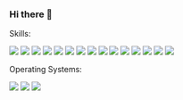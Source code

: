 ### Hi there 👋

Skills:

<img src="https://img.shields.io/badge/html5-050505?style=for-the-badge&logo=html5&logoColor=white"/> <img src="https://img.shields.io/badge/css3-050505?style=for-the-badge&logo=css3&logoColor=white"/> <img src="https://img.shields.io/badge/bootstrap-050505?style=for-the-badge&logo=bootstrap&logoColor=white"/> <img src="https://img.shields.io/badge/javascript-050505?style=for-the-badge&logo=javascript&logoColor=white"/> <img src="https://img.shields.io/badge/python-050505?style=for-the-badge&logo=python&logoColor=white"/> <img src="https://img.shields.io/badge/flask-050505?style=for-the-badge&logo=flask&logoColor=white"/> <img src="https://img.shields.io/badge/csharp-050505?style=for-the-badge&logo=csharp&logoColor=white"/> <img src="https://img.shields.io/badge/mysql-050505?style=for-the-badge&logo=mysql&logoColor=white"/> <img src="https://img.shields.io/badge/postgresql-050505?style=for-the-badge&logo=postgresql&logoColor=white"/> <img src="https://img.shields.io/badge/sqlite-050505?style=for-the-badge&logo=sqlite&logoColor=white"/> <img src="https://img.shields.io/badge/dbeaver-050505?style=for-the-badge&logo=dbeaver&logoColor=white"/> <img src="https://img.shields.io/badge/figma-050505?style=for-the-badge&logo=figma&logoColor=white"/> <img src="https://img.shields.io/badge/adobephotoshop-050505?style=for-the-badge&logo=adobephotoshop&logoColor=white"/> <img src="https://img.shields.io/badge/adobeillustrator-050505?style=for-the-badge&logo=adobeillustrator&logoColor=white"/> <img src="https://img.shields.io/badge/git-050505?style=for-the-badge&logo=git&logoColor=white"/>

Operating Systems:

<img src="https://img.shields.io/badge/windows-050505?style=for-the-badge&logo=windows&logoColor=white"/> <img src="https://img.shields.io/badge/linux-050505?style=for-the-badge&logo=linux&logoColor=white"/> <img src="https://img.shields.io/badge/macos-050505?style=for-the-badge&logo=macos&logoColor=white"/>
